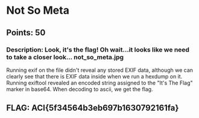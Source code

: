 # **Not So Meta**
## Points: 50
### **Description:** Look, it's the flag! Oh wait...it looks like we need to take a closer look... not_so_meta.jpg
Running exif on the file didn't reveal any stored EXIF data, although we can clearly see that there is EXIF data inside when we run a hexdump on it.
Running exiftool revealed an encoded string assigned to the "It's The Flag" marker in base64. When decoding to ascii, we get the flag.
## **FLAG:** ACI{5f34564b3eb697b1630792161fa}
